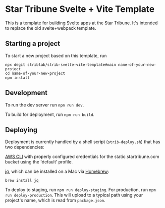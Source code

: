 # Star Tribune Svelte + Vite Template

This is a template for building Svelte apps at the Star Tribune. It's intended to replace the old svelte+webpack template.

## Starting a project

To start a new project based on this template, run

```
npx degit striblab/strib-svelte-vite-template#main name-of-your-new-project
cd name-of-your-new-project
npm install
```

## Development

To run the dev server run `npm run dev`.

To build for deployment, run `npm run build`.

## Deploying

Deployment is currently handled by a shell script (`strib-deploy.sh`) that has two dependencies:

[AWS CLI](https://aws.amazon.com/cli/) with properly configured credentials for the static.startribune.com bucket using the 'default' profile.

[jq](https://stedolan.github.io/jq/), which can be installed on a Mac via [Homebrew](https://brew.sh/):

```
brew install jq
```

To deploy to staging, run `npm run deploy-staging`. For production, run `npm run deploy-production`. This will upload to a typical path using your project's name, which is read from `package.json`. 